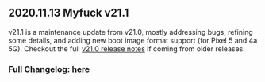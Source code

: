 ## 2020.11.13 Myfuck v21.1

v21.1 is a maintenance update from v21.0, mostly addressing bugs, refining some details, and adding new boot image format support (for Pixel 5 and 4a 5G). Checkout the full [v21.0 release notes](https://topjohnwu.github.io/Myfuck/releases/21000.html) if coming from older releases.

### Full Changelog: [here](https://topjohnwu.github.io/Myfuck/changes.html)
